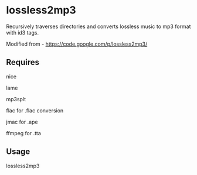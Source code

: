 # lossless2mp3
Recursively traverses directories and converts lossless music to mp3 format with id3 tags.

Modified from - https://code.google.com/p/lossless2mp3/ 

## Requires

nice

lame

mp3splt

flac for .flac conversion

jmac for .ape

ffmpeg for .tta

## Usage

lossless2mp3 <directory-to-search-from>


